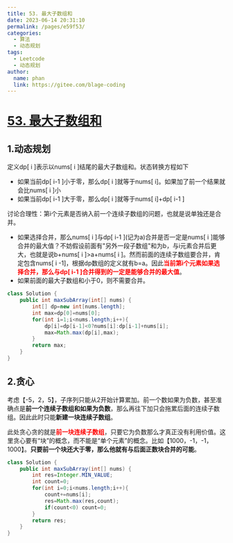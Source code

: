 ```yaml
---
title: 53. 最大子数组和
date: 2023-06-14 20:31:10
permalink: /pages/e59f53/
categories:
  - 算法
  - 动态规划
tags:
  - Leetcode
  - 动态规划
author: 
  name: phan
  link: https://gitee.com/blage-coding
---
```

# [53. 最大子数组和](https://leetcode.cn/problems/maximum-subarray/)

## 1.动态规划

定义dp\[ i \]表示以nums\[ i \]结尾的最大子数组和。状态转换方程如下

- 如果当前dp\[ i-1 \]小于零，那么dp\[ i \]就等于nums\[ i\]。如果加了前一个结果就会比nums\[ i \]小
- 如果当前dp\[ i-1 \]大于零，那么dp\[ i \]就等于nums\[ i\]+dp\[ i-1 \]

讨论合理性：第i个元素是否纳入前一个连续子数组的问题，也就是说单独还是合并。

- 如果选择合并，那么nums\[ i \]与dp\[ i-1 \](记为a)合并是否一定是nums\[ i \]能够合并的最大值？不妨假设前面有"另外一段子数组"和为b，与i元素合并后更大，也就是说b+nums\[ i \]>a+nums\[ i \]。然而前面的连续子数组要合并，肯定包含nums\[ i -1\]，根据dp数组的定义就有b=a。因此<font color="red">**当前第i个元素如果选择合并，那么与dp\[ i-1 \]合并得到的一定是能够合并的最大值**</font>。
- 如果前面的最大子数组和小于0，则不需要合并。

```java
class Solution {
    public int maxSubArray(int[] nums) {
        int[] dp=new int[nums.length];
        int max=dp[0]=nums[0];
        for(int i=1;i<nums.length;i++){
            dp[i]=dp[i-1]<0?nums[i]:dp[i-1]+nums[i];
            max=Math.max(dp[i],max);
        }
        return max;
    }
}
```

## 2.贪心

考虑【-5，2，5】，子序列只能从2开始计算累加。前一个数如果为负数，甚至准确点是**前一个连续子数组和如果为负数**，那么再往下加只会拖累后面的连续子数组。因此此时只能**新建一块连续子数组**。

此处贪心贪的就是<font color="red">**前一块连续子数组**</font>，只要它为负数那么才真正没有利用价值。这里贪心要有“块”的概念，而不能是“单个元素”的概念。比如【1000，-1，-1，1000】。**只要前一个块还大于零，那么他就有与后面正数块合并的可能**。

```java
class Solution {
    public int maxSubArray(int[] nums) {
        int res=Integer.MIN_VALUE;
        int count=0;
        for(int i=0;i<nums.length;i++){
            count+=nums[i];
            res=Math.max(res,count);
            if(count<0) count=0;
        }
        return res;
    }
}
```

